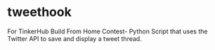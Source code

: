 # tweethook
For TinkerHub Build From Home Contest- Python Script that uses the Twitter API to save and display a tweet thread.
